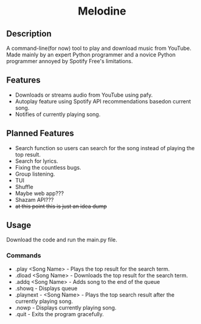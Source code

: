 <h1 align="center">Melodine</h1>

## Description
A command-line(for now) tool to play and download music from YouTube. Made mainly by an expert Python programmer and a novice Python programmer annoyed by Spotify Free's limitations.

## Features
-  Downloads or streams audio from YouTube using pafy.
- Autoplay feature using Spotify API recommendations basedon current song.
- Notifies of currently playing song.

## Planned Features
- Search function so users can search for the song instead of playing the top result.
- Search for lyrics.
- Fixing the countless bugs.
- Group listening.
- TUI
- Shuffle
- Maybe web app???
- Shazam API???
- ~~at this point this is just an idea dump~~

## Usage
Download the code and run the main.py file.

### Commands
- .play \<Song Name> - Plays the top result for the search term.
- .dload \<Song Name> - Downloads the top result for the search term.
- .addq \<Song Name> - Adds song to the end of the queue
- .showq - Displays queue
- .playnext - \<Song Name> - Plays the top search result after the currently playing song.
- .nowp - Displays currently playing song.
- .quit - Exits the program gracefully.
